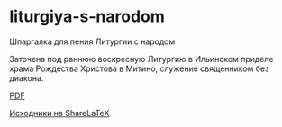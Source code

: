 # liturgiya-s-narodom
Шпаргалка для пения Литургии с народом

Заточена под раннюю воскресную Литургию в Ильинском приделе храма Рождества Христова в Митино, служение священником без диакона.

[PDF](https://www.sharelatex.com/project/57d7c469ee16b81708567817/output/output.pdf?compileGroup=standard&clsiserverid=clsi2-7&popupDownload=true)

[Исходники на ShareLaTeX](https://www.sharelatex.com/project/57d7c469ee16b81708567817)